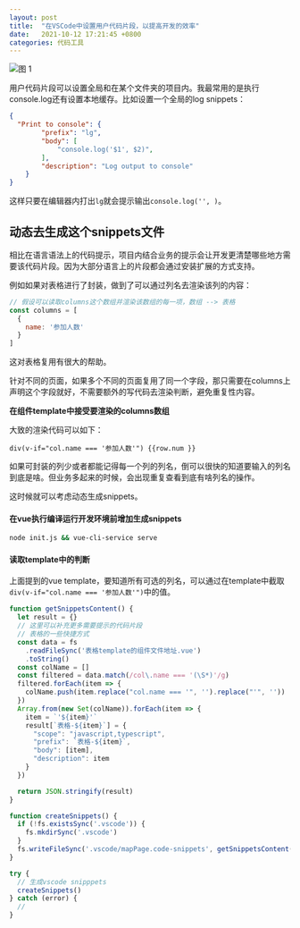 ```yaml
---
layout: post
title:  "在VSCode中设置用户代码片段，以提高开发的效率"
date:   2021-10-12 17:21:45 +0800
categories: 代码工具
---
```

![图 1](https://i.loli.net/2021/10/12/YXdtzfLxoD5Jlah.png)  

用户代码片段可以设置全局和在某个文件夹的项目内。我最常用的是执行console.log还有设置本地缓存。比如设置一个全局的log snippets：

```json
{
  "Print to console": {
		"prefix": "lg",
		"body": [
			"console.log('$1', $2)",
		],
		"description": "Log output to console"
	}
}
```

这样只要在编辑器内打出`lg`就会提示输出`console.log('', )`。

## 动态去生成这个snippets文件

相比在语言语法上的代码提示，项目内结合业务的提示会让开发更清楚哪些地方需要该代码片段。因为大部分语言上的片段都会通过安装扩展的方式支持。

例如如果对表格进行了封装，做到了可以通过列名去渲染该列的内容：

```js
// 假设可以读取columns这个数组并渲染该数组的每一项，数组 --> 表格
const columns = [
  {
    name: '参加人数'
  }
]
```

这对表格复用有很大的帮助。

针对不同的页面，如果多个不同的页面复用了同一个字段，那只需要在columns上声明这个字段就好，不需要额外的写代码去渲染判断，避免重复性内容。

**在组件template中接受要渲染的columns数组**

大致的渲染代码可以如下：

```vue
div(v-if="col.name === '参加人数'") {{row.num }}
```

如果可封装的列少或者都能记得每一个列的列名，倒可以很快的知道要输入的列名到底是啥。但业务多起来的时候，会出现重复查看到底有啥列名的操作。

这时候就可以考虑动态生成snippets。

#### 在vue执行编译运行开发环境前增加生成snippets

```bash
node init.js && vue-cli-service serve
```

#### 读取template中的判断

上面提到的vue template，要知道所有可选的列名，可以通过在template中截取`div(v-if="col.name === '参加人数'")`中的值。

```js
function getSnippetsContent() {
  let result = {}
  // 这里可以补充更多需要提示的代码片段
  // 表格的一些快捷方式
  const data = fs
    .readFileSync('表格template的组件文件地址.vue')
    .toString()
  const colName = []
  const filtered = data.match(/col\.name === '(\S*)'/g)
  filtered.forEach(item => {
    colName.push(item.replace("col.name === '", '').replace("'", ''))
  })
  Array.from(new Set(colName)).forEach(item => {
    item = `'${item}'`
    result[`表格-${item}`] = {
      "scope": "javascript,typescript",
      "prefix": `表格-${item}`,
      "body": [item],
      "description": item
    }
  })

  return JSON.stringify(result)
}

function createSnippets() {
  if (!fs.existsSync('.vscode')) {
    fs.mkdirSync('.vscode')
  }
  fs.writeFileSync('.vscode/mapPage.code-snippets', getSnippetsContent())
}

try {
  // 生成vscode snipppets
  createSnippets()
} catch (error) {
  // 
}
```

